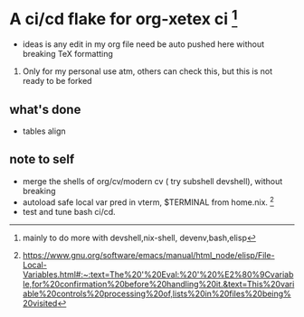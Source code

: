 # A ci/cd flake for org-xetex ci [^1]

- ideas is any edit in my org file need be auto pushed here without breaking TeX formatting
1. Only for my personal use atm, others can check this, but this is not ready to be forked

## what's done
- tables align
## note to self
- merge the shells of org/cv/modern cv ( try subshell devshell), without breaking
- autoload safe local var pred in vterm, $TERMINAL from home.nix. [^2]
- test and tune bash ci/cd. 

[^1]: mainly to do more with devshell,nix-shell, devenv,bash,elisp
[^2]: https://www.gnu.org/software/emacs/manual/html_node/elisp/File-Local-Variables.html#:~:text=The%20'%20Eval:%20'%20%E2%80%9Cvariable,for%20confirmation%20before%20handling%20it.&text=This%20variable%20controls%20processing%20of,lists%20in%20files%20being%20visited
